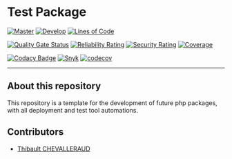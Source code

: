 # Test Package

[![Master](https://github.com/tchevalleraud/test-package/actions/workflows/master.yml/badge.svg)](https://github.com/tchevalleraud/test-package/actions/workflows/master.yml)
[![Develop](https://github.com/tchevalleraud/test-package/actions/workflows/develop.yml/badge.svg)](https://github.com/tchevalleraud/test-package/actions/workflows/develop.yml)
[![Lines of Code](https://sonarcloud.io/api/project_badges/measure?project=tchevalleraud_test-package&metric=ncloc)](https://sonarcloud.io/summary/new_code?id=tchevalleraud_test-package)

[![Quality Gate Status](https://sonarcloud.io/api/project_badges/measure?project=tchevalleraud_test-package&metric=alert_status)](https://sonarcloud.io/summary/new_code?id=tchevalleraud_test-package)
[![Reliability Rating](https://sonarcloud.io/api/project_badges/measure?project=tchevalleraud_test-package&metric=reliability_rating)](https://sonarcloud.io/summary/new_code?id=tchevalleraud_test-package)
[![Security Rating](https://sonarcloud.io/api/project_badges/measure?project=tchevalleraud_test-package&metric=security_rating)](https://sonarcloud.io/summary/new_code?id=tchevalleraud_test-package)
[![Coverage](https://sonarcloud.io/api/project_badges/measure?project=tchevalleraud_test-package&metric=coverage)](https://sonarcloud.io/summary/new_code?id=tchevalleraud_test-package)

[![Codacy Badge](https://app.codacy.com/project/badge/Grade/a139ca299f0b46c7888ffba326de6fc3)](https://www.codacy.com/gh/tchevalleraud/test-package/dashboard?utm_source=github.com&amp;utm_medium=referral&amp;utm_content=tchevalleraud/test-package&amp;utm_campaign=Badge_Grade)
[![Snyk](https://snyk-widget.herokuapp.com/badge/composer/snyk/tchevalleraud/test-package/badge.svg)](https://app.snyk.io/org/tchevalleraud/project/9214773f-6060-4f84-9990-536e2e4604ad)
[![codecov](https://codecov.io/gh/tchevalleraud/test-package/branch/master/graph/badge.svg?token=LMV2YDDHU6)](https://codecov.io/gh/tchevalleraud/test-package)

---

## About this repository

This repository is a template for the development of future php packages, with all deployment and test tool automations.

## Contributors
- [Thibault CHEVALLERAUD](http://github.com/tchevalleraud)